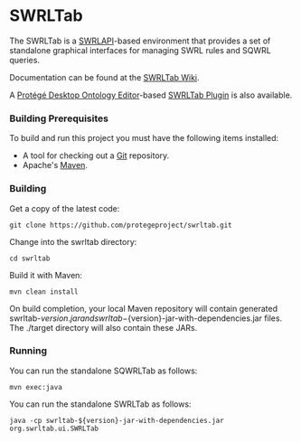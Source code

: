 SWRLTab
=======

The SWRLTab is a [SWRLAPI](https://github.com/protegeproject/swrlapi/wiki)-based environment that provides a set of standalone graphical interfaces for managing SWRL rules and SQWRL queries. 

Documentation can be found at the [SWRLTab Wiki](https://github.com/protegeproject/swrltab/wiki).

A [Protégé Desktop Ontology Editor](http://protege.stanford.edu)-based [SWRLTab Plugin](https://github.com/protegeproject/swrltab-plugin/wiki) is also available.

### Building Prerequisites

To build and run this project you must have the following items installed:

+ A tool for checking out a [Git](http://git-scm.com/) repository.
+ Apache's [Maven](http://maven.apache.org/index.html).

### Building

Get a copy of the latest code:

    git clone https://github.com/protegeproject/swrltab.git 

Change into the swrltab directory:

    cd swrltab

Build it with Maven:

    mvn clean install

On build completion, your local Maven repository will contain generated swrltab-${version}.jar and swrltab-${version}-jar-with-dependencies.jar files.
The ./target directory will also contain these JARs.

### Running

You can run the standalone SQWRLTab as follows:

    mvn exec:java

You can run the standalone SWRLTab as follows:

    java -cp swrltab-${version}-jar-with-dependencies.jar org.swrltab.ui.SWRLTab 



